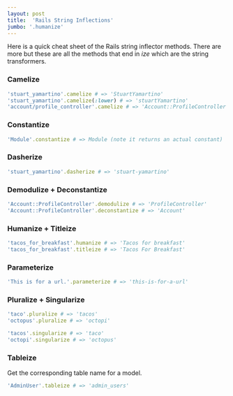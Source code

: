 ```yaml
---
layout: post
title:  'Rails String Inflections'
jumbo: '.humanize'
---
```

Here is a quick cheat sheet of the Rails string inflector methods. There are more but these are all the methods that end in _ize_ which are the string transformers.

### Camelize
```ruby
'stuart_yamartino'.camelize # => 'StuartYamartino'
'stuart_yamartino'.camelize(:lower) # => 'stuartYamartino'
'account/profile_controller'.camelize # => 'Account::ProfileController'
```
### Constantize
```ruby
'Module'.constantize # => Module (note it returns an actual constant)
```
### Dasherize
```ruby
'stuart_yamartino'.dasherize # => 'stuart-yamartino'
```
### Demodulize + Deconstantize
```ruby
'Account::ProfileController'.demodulize # => 'ProfileController'
'Account::ProfileController'.deconstantize # => 'Account'
```
### Humanize + Titleize
```ruby
'tacos_for_breakfast'.humanize # => 'Tacos for breakfast'
'tacos_for_breakfast'.titleize # => 'Tacos For Breakfast'
```
### Parameterize
```ruby
'This is for a url.'.parameterize # => 'this-is-for-a-url'
```
### Pluralize + Singularize
```ruby
'taco'.pluralize # => 'tacos'
'octopus'.pluralize # => 'octopi'

'tacos'.singularize # => 'taco'
'octopi'.singularize # => 'octopus'
```
### Tableize
Get the corresponding table name for a model.
```ruby
'AdminUser'.tableize # => 'admin_users'
```
